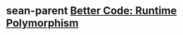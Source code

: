 # sean-parent [Better Code: Runtime Polymorphism](https://sean-parent.stlab.cc/presentations/2017-01-18-runtime-polymorphism/2017-01-18-runtime-polymorphism.pdf)